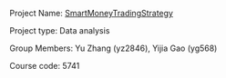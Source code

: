 Project Name: [SmartMoneyTradingStrategy](https://github.com/yuyuCornell/SmartMoneyStrategy.git)

Project type: Data analysis

Group Members: Yu Zhang (yz2846), Yijia Gao (yg568)

Course code: 5741
